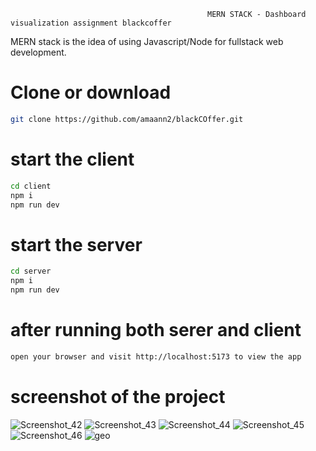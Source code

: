                                                 MERN STACK - Dashboard visualization assignment blackcoffer

MERN stack is the idea of using Javascript/Node for fullstack web development.

# Clone or download

```bash
git clone https://github.com/amaann2/blackCOffer.git

```

# start the client

```bash
cd client
npm i
npm run dev
```

# start the server

```bash
cd server
npm i
npm run dev
```

# after running both serer and client

```bash
open your browser and visit http://localhost:5173 to view the app
```

# screenshot of the project
![Screenshot_42](https://github.com/amaann2/blackCOffer/assets/89026360/299e8cd5-3e4c-4591-a27d-b45abd5581f4)
![Screenshot_43](https://github.com/amaann2/blackCOffer/assets/89026360/65a5db25-dc1c-43d8-847b-737c3e13fcc3)
![Screenshot_44](https://github.com/amaann2/blackCOffer/assets/89026360/fdc5b620-1cc2-4314-a397-09a506cc7053)
![Screenshot_45](https://github.com/amaann2/blackCOffer/assets/89026360/f9400152-39a9-467e-93a9-c9528d50e888)
![Screenshot_46](https://github.com/amaann2/blackCOffer/assets/89026360/7132a56d-fdc6-47e2-aef6-bc9eec47488d)
![geo](https://github.com/amaann2/blackCOffer/assets/89026360/00a0ad3a-0869-4835-a0c7-ce193dd15169)





